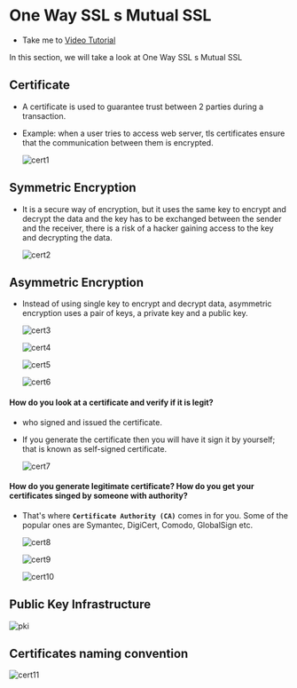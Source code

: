 # One Way SSL s Mutual SSL
  - Take me to [Video Tutorial](https://kodekloud.com/courses/1378608/lectures/31704731)

In this section, we will take a look at One Way SSL s Mutual SSL


## Certificate
- A certificate is used to guarantee trust between 2 parties during a transaction.
- Example: when a user tries to access web server, tls certificates ensure that the communication between them is encrypted.

  ![cert1](../../images/cert1.PNG)


## Symmetric Encryption
- It is a secure way of encryption, but it uses the same key to encrypt and decrypt the data and the key has to be exchanged between the sender and the receiver, there is a risk of a hacker gaining access to the key and decrypting the data.

  ![cert2](../../images/cert2.PNG)

## Asymmetric Encryption
- Instead of using single key to encrypt and decrypt data, asymmetric encryption uses a pair of keys, a private key and a public key.

  ![cert3](../../images/cert3.PNG)

  ![cert4](../../images/cert4.PNG)

  ![cert5](../../images/cert5.PNG)

  ![cert6](../../images/cert6.PNG)


#### How do you look at a certificate and verify if it is legit?
- who signed and issued the certificate.
- If you generate the certificate then you will have it sign it by yourself; that is known as self-signed certificate.

  ![cert7](../../images/cert7.PNG)

#### How do you generate legitimate certificate? How do you get your certificates singed by someone with authority?
- That's where **`Certificate Authority (CA)`** comes in for you. Some of the popular ones are Symantec, DigiCert, Comodo, GlobalSign etc.

  ![cert8](../../images/cert8.PNG)

  ![cert9](../../images/cert9.PNG)

  ![cert10](../../images/cert10.PNG)

## Public Key Infrastructure

   ![pki](../../images/pki.PNG)

## Certificates naming convention

  ![cert11](../../images/cert11.PNG)
